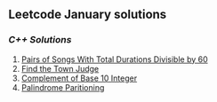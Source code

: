 ## Leetcode January solutions

### <em> C++ Solutions </em>
1. [Pairs of Songs With Total Durations Divisible by 60](/January2022/C++/Pairs_of_Songs_With_Total_Durations_Divisible_by_60.cpp)
2. [Find the Town Judge](/January2022/C++/Find_the_Town_Judge.cpp)
3. [Complement of Base 10 Integer](/January2022/C++/Complement_of_Base_10_Integer.cpp)
4. [Palindrome Paritioning](/January2022/C++/Palindrome_Partitioning.cpp)
